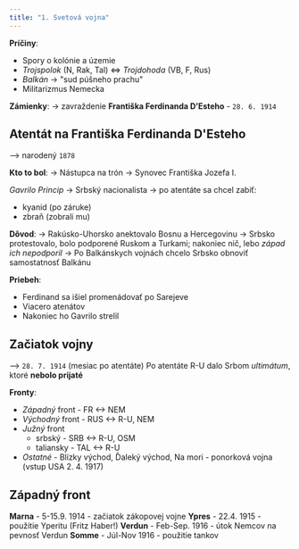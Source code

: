 ```yaml
---
title: "1. Svetová vojna"
---
```


**Príčiny**:

- Spory o kolónie a územie
- *Trojspolok* (N, Rak, Tal) <=> *Trojdohoda* (VB, F, Rus)
- *Balkán* -> "sud púšneho prachu"
- Militarizmus Nemecka

**Zámienky**:
-> zavraždenie $\textbf{Františka Ferdinanda D'Esteho}$ - `28. 6. 1914`

## Atentát na Františka Ferdinanda D'Esteho
--> narodený `1878`

**Kto to bol**:
-> Nástupca na trón
-> Synovec Františka Jozefa I.

*Gavrilo Princip*
-> Srbský nacionalista
-> po atentáte sa chcel zabiť:

- kyanid (po záruke)
- zbraň (zobrali mu)

**Dôvod**:
-> Rakúsko-Uhorsko anektovalo Bosnu a Hercegovinu
-> Srbsko protestovalo, bolo podporené Ruskom a Turkami; nakoniec nič, lebo *západ ich nepodporil*
-> Po Balkánskych vojnách chcelo Srbsko obnoviť samostatnosť Balkánu 

**Priebeh**:

- Ferdinand sa išiel promenádovať po Sarejeve
- Viacero atenátov
- Nakoniec ho Gavrilo strelil

## Začiatok vojny
--> `28. 7. 1914` (mesiac po atentáte)
Po atentáte R-U dalo Srbom *ultimátum*, ktoré **nebolo prijaté**

**Fronty**:

- *Západný* front - FR <-> NEM
- *Východný* front - RUS <-> R-U, NEM
- *Južný* front
	- srbský - SRB <-> R-U, OSM
	- taliansky - TAL <-> R-U
- *Ostatné* - Blízky východ, Ďaleký východ, Na mori - ponorková vojna (vstup USA 2. 4. 1917)

## Západný front


**Marna** - 5-15.9. 1914 - začiatok zákopovej vojne
**Ypres** - 22.4. 1915 - použitie Yperitu (Fritz Haber!)
**Verdun** - Feb-Sep. 1916 - útok Nemcov na pevnosť Verdun
**Somme** - Júl-Nov 1916 - použitie tankov